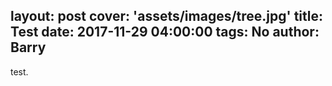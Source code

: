 layout: post
cover: 'assets/images/tree.jpg'
title: Test
date: 2017-11-29 04:00:00
tags: No
author: Barry
---

<p>test.</p>
